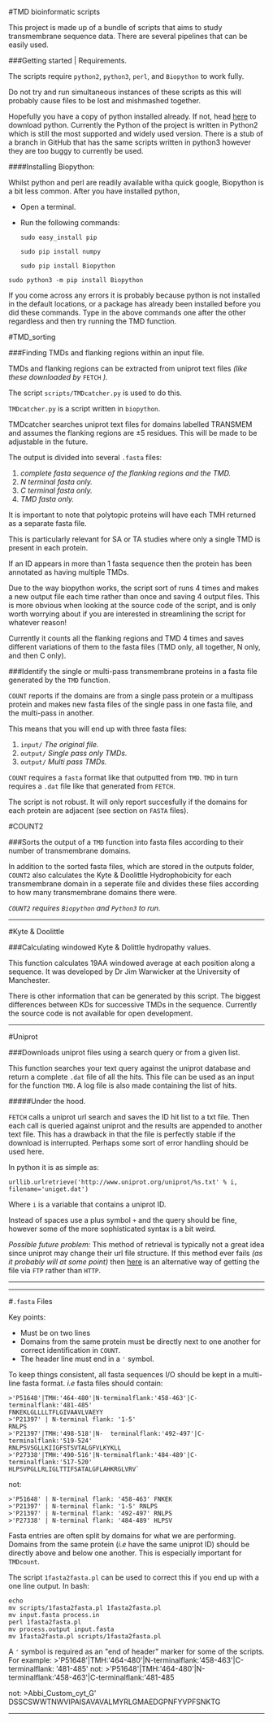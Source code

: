 

#TMD bioinformatic scripts

This project is made up of a bundle of scripts that aims to study transmembrane sequence data. There are several pipelines that can be easily used.


###Getting started | Requirements.

The scripts require `python2`, `python3`, `perl`, and `Biopython` to work fully.

Do not try and run simultaneous instances of these scripts as this will probably cause files to be lost and mishmashed together.

Hopefully you have a copy of python installed already. If not, head [here](https://www.python.org/downloads/) to download python. Currently the Python of the project is written in Python2 which is still the most supported and widely used version. There is a stub of a branch in GitHub that has the same scripts written in python3 however they are too buggy to currently be used.

####Installing Biopython:

Whilst python and perl are readily available witha  quick google, Biopython is a bit less common. After you have installed python,

 - Open a terminal.
 - Run the following commands:

 	`sudo easy_install pip`

 	`sudo pip install numpy`

	`sudo pip install Biopython`

  `sudo python3 -m pip install Biopython`

If you come across any errors it is probably because python is not installed in the default locations, or a package has already been installed before you did these commands. Type in the above commands one after the other regardless and then try running the TMD function.





#TMD_sorting

###Finding TMDs and flanking regions within an input file.



TMDs and flanking regions can be extracted from uniprot text files *(like these downloaded by* `FETCH` *).*

The script `scripts/TMDcatcher.py` is used to do this.

`TMDcatcher.py` is a script written in `biopython`.


TMDcatcher searches uniprot text files for domains labelled TRANSMEM and assumes the flanking regions are ±5 residues. This will be made to be adjustable in the future.

The output is divided into several `.fasta` files:

 1. *complete fasta sequence of the flanking regions and the TMD.*
 2. *N terminal fasta only.*
 3. *C terminal fasta only.*
 4. *TMD fasta only.*

It is important to note that polytopic proteins will have each TMH returned as a separate fasta file.

This is particularly relevant for SA or TA studies where only a single TMD is present in each protein.

If an ID appears in more than 1 fasta sequence then the protein has been annotated as having multiple TMDs.

Due to the way biopython works, the script sort of runs 4 times and makes a new output file each time rather than once and saving 4 output files. This is more obvious when looking at the source code of the script, and is only worth worrying about if you are interested in streamlining the script for whatever reason!

Currently it counts all the flanking regions and TMD 4 times and saves different variations of them to the fasta files (TMD only, all together, N only, and then C only).

###Identify the single or multi-pass transmembrane proteins in a fasta file generated by the `TMD` function.

`COUNT` reports if the domains are from a single pass protein or a multipass protein and makes new fasta files of the single pass in one fasta file, and the multi-pass in another.

This means that you will end up with three fasta files:

 1. `input/` *The original file.*
 2. `output/` *Single pass only TMDs.*
 3. `output/` *Multi pass TMDs.*

`COUNT` requires a `fasta` format like that outputted from `TMD`. `TMD` in turn requires a `.dat` file like that generated from `FETCH`.

The script is not robust. It will only report succesfully if the domains for each protein are adjacent (see section on `FASTA` files).

#COUNT2

###Sorts the output of a `TMD` function into fasta files according to their number of transmembrane domains.

In addition to the sorted fasta files, which are stored in the outputs folder, `COUNT2` also calculates the Kyte & Doolittle Hydrophobicity for each transmembrane domain in a seperate file and divides these files according to how many transmembrane domains there were.

*`COUNT2` requires `Biopython` and `Python3` to run.*




 ---

#Kyte & Doolittle

###Calculating windowed Kyte & Dolittle hydropathy values.


This function calculates 19AA windowed average at each position along a sequence. It was developed by Dr Jim Warwicker at the University of Manchester.

There is other information that can be generated by this script. The biggest differences between KDs for successive TMDs in the sequence. Currently the source code is not available for open development.

<!-- setenv (or bash or whatever equivalent) TM_GOODBAD yes nice KDcalc.pl >&! runB.log First just look at TM_goodbad_ranking.txt, from the KDcalc.pl run, which is only made with the env variable setting above. -->

---

#Uniprot

###Downloads uniprot files using a search query or from a given list.


This function searches your text query against the uniprot database and return a complete `.dat` file of all the hits. This file can be used as an input for the function `TMD`. A log file is also made containing the list of hits.

#####Under the hood.

`FETCH` calls a uniprot url search and saves the ID hit list to a txt file. Then each call is queried against uniprot and the results are appended to another text file. This has a drawback in that the file is perfectly stable if the download is interrupted. Perhaps some sort of error handling should be used here.

In python it is as simple as:

` urllib.urlretrieve('http://www.uniprot.org/uniprot/%s.txt' % i, filename='uniget.dat') `

Where `i` is a variable that contains a uniprot ID.

Instead of spaces use a plus symbol `+` and the query should be fine, however some of the more sophisticated syntax is a bit weird.

*Possible future problem:* This method of retrieval is typically not a great idea since uniprot may change their url file structure. If this method ever fails *(as it probably will at some point)* then [here](https://www.biostars.org/p/85645/) is an alternative way of getting the file via `FTP` rather than `HTTP`.

<!--Need to add url syntax guidance here-->


---




---


#`.fasta` Files


Key points:

 - Must be on two lines
 - Domains from the same protein must be directly next to one another for correct identification in `COUNT`.
 - The header line must end in a `'` symbol.


To keep things consistent, all fasta sequences I/O should be kept in a multi-line fasta format. *i.e* fasta files should contain:

	>'P51648'|TMH:'464-480'|N-terminalflank:'458-463'|C-terminalflank:'481-485'
	FNKEKLGLLLLTFLGIVAAVLVAEYY
    >'P21397' | N-terminal flank: '1-5'
    RNLPS
	>'P21397'|TMH:'498-518'|N-	terminalflank:'492-497'|C-terminalflank:'519-524'
	RNLPSVSGLLKIIGFSTSVTALGFVLKYKLL
	>'P27338'|TMH:'490-516'|N-terminalflank:'484-489'|C-terminalflank:'517-520'
	HLPSVPGLLRLIGLTTIFSATALGFLAHKRGLVRV`

not:

	>'P51648' | N-terminal flank: '458-463' FNKEK
	>'P21397' | N-terminal flank: '1-5' RNLPS
    >'P21397' | N-terminal flank: '492-497' RNLPS
	>'P27338' | N-terminal flank: '484-489' HLPSV

Fasta entries are often split by domains for what we are performing. Domains from the same protein (*i.e* have the same uniprot ID) should be directly above and below one another. This is especially important for `TMDcount`.

The script `1fasta2fasta.pl` can be used to correct this if you end up with a one line output. In bash:

	echo
	mv scripts/1fasta2fasta.pl 1fasta2fasta.pl
	mv input.fasta process.in
	perl 1fasta2fasta.pl
	mv process.output input.fasta
	mv 1fasta2fasta.pl scripts/1fasta2fasta.pl

A `'` symbol is required as an "end of header" marker for some of the scripts. For example:
    >'P51648'|TMH:'464-480'|N-terminalflank:'458-463'|C-terminalflank: '481-485'
not:
    >'P51648'|TMH:'464-480'|N-terminalflank:'458-463'|C-terminalflank:'481-485

not:
    >Abbi_Custom_cyt_G’
    DSSCSWWTNWVIPAISAVAVALMYRLGMAEDGPNFYVPFSNKTG

---
